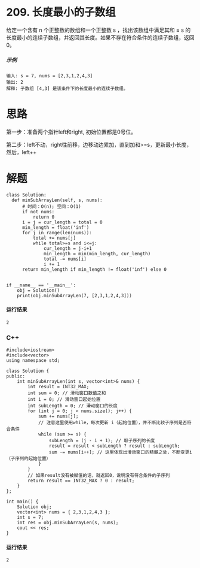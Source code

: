 # 209. 长度最小的子数组
给定一个含有 n 个正整数的数组和一个正整数 s ，找出该数组中满足其和 ≥ s 的长度最小的连续子数组，并返回其长度。如果不存在符合条件的连续子数组，返回 0。
##### 示例
    输入: s = 7, nums = [2,3,1,2,4,3]
    输出: 2
    解释: 子数组 [4,3] 是该条件下的长度最小的连续子数组。
# 思路
第一步：准备两个指针left和right, 初始位置都是0号位。

第二步：left不动，right往前移，边移动边累加，直到加和>=s，更新最小长度， 然后，left++
# 解题

    class Solution:
      def minSubArrayLen(self, s, nums):
          # 时间：O(n); 空间：O(1)
          if not nums:
              return 0
          i = j = cur_length = total = 0
          min_length = float('inf')
          for j in range(len(nums)):
              total += nums[j]
              while total>=s and i<=j:
                  cur_length = j-i+1
                  min_length = min(min_length, cur_length)
                  total -= nums[i]
                  i += 1
          return min_length if min_length != float('inf') else 0


    if __name__ == '__main__':
        obj = Solution()
        print(obj.minSubArrayLen(7, [2,3,1,2,4,3]))

 #### 运行结果
    2

### C++

    #include<iostream>
    #include<vector>
    using namespace std;

    class Solution {
    public:
        int minSubArrayLen(int s, vector<int>& nums) {
            int result = INT32_MAX;
            int sum = 0; // 滑动窗口数值之和
            int i = 0; // 滑动窗口起始位置
            int subLength = 0; // 滑动窗口的长度
            for (int j = 0; j < nums.size(); j++) {
                sum += nums[j];
                // 注意这里使用while，每次更新 i（起始位置），并不断比较子序列是否符合条件
                while (sum >= s) {
                    subLength = (j - i + 1); // 取子序列的长度
                    result = result < subLength ? result : subLength;
                    sum -= nums[i++]; // 这里体现出滑动窗口的精髓之处，不断变更i（子序列的起始位置）
                }
            }
            // 如果result没有被赋值的话，就返回0，说明没有符合条件的子序列
            return result == INT32_MAX ? 0 : result;
        }
    };

    int main() {
        Solution obj;
        vector<int> nums = { 2,3,1,2,4,3 };
        int s = 7;
        int res = obj.minSubArrayLen(s, nums);
        cout << res;
    }
#### 运行结果
    2
